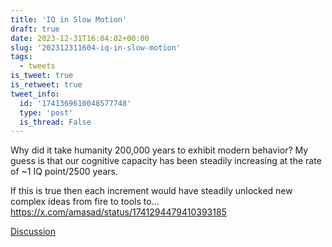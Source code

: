 ```yaml
---
title: 'IQ in Slow Motion'
draft: true
date: 2023-12-31T16:04:02+00:00
slug: '202312311604-iq-in-slow-motion'
tags:
  - tweets
is_tweet: true
is_retweet: true
tweet_info:
  id: '1741369610048577748'
  type: 'post'
  is_thread: False
---
```




Why did it take humanity 200,000 years to exhibit modern behavior? My guess is that our cognitive capacity has been steadily increasing at the rate of ~1 IQ point/2500 years.

If this is true then each increment would have steadily unlocked new complex ideas from fire to tools to… <https://x.com/amasad/status/1741294479410393185>

[Discussion](https://x.com/sytelus/status/1741369610048577748)
